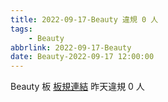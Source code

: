 ```yaml
---
title: 2022-09-17-Beauty 違規 0 人
tags:
    - Beauty
abbrlink: 2022-09-17-Beauty
date: Beauty-2022-09-17 12:00:00
---
```

Beauty 板 [板規連結](https://www.ptt.cc/bbs/Beauty/M.1630069980.A.84B.html)
昨天違規 0 人
